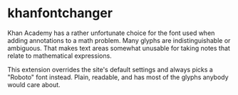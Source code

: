 # khanfontchanger
Khan Academy has a rather unfortunate choice for the font used
when adding annotations to a math problem. Many glyphs are
indistinguishable or ambiguous. That makes text areas somewhat
unusable for taking notes that relate to mathematical expressions.

This extension overrides the site's default settings and always
picks a "Roboto" font instead. Plain, readable, and has most of
the glyphs anybody would care about.

